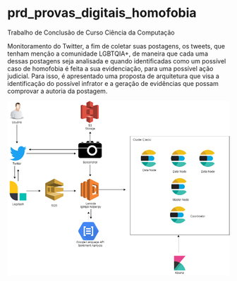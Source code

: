 # prd_provas_digitais_homofobia
Trabalho de Conclusão de Curso Ciência da Computação

Monitoramento do Twitter, a fim de coletar suas postagens, os tweets, que tenham menção a comunidade LGBTQIA+, de maneira que cada uma dessas postagens seja analisada e quando identificadas como um possível caso de homofobia é feita a sua evidenciação, para uma possível ação judicial. Para isso, é apresentado uma proposta de arquitetura que visa a identificação do possível infrator e a geração de evidências que possam comprovar a autoria da postagem. 

![Topologia](/topologia2.png)
